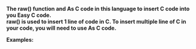 **The raw() function and As C code in this language to insert C code into you Easy C code.**\
**raw() is used to insert 1 line of code in C. To insert multiple line of C in your code, you will need to use As C code.**

**Examples:**
